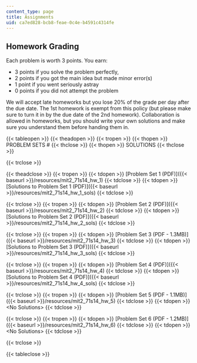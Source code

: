 ```yaml
---
content_type: page
title: Assignments
uid: ca7ed828-bcb8-feae-0c4e-b4591c4314fe
---
```


Homework Grading
----------------

Each problem is worth 3 points. You earn:

*   3 points if you solve the problem perfectly,
*   2 points if you got the main idea but made minor error(s)
*   1 point if you went seriously astray
*   0 points if you did not attempt the problem

We will accept late homeworks but you lose 20% of the grade per day after the due date. The 1st homework is exempt from this policy (but please make sure to turn it in by the due date of the 2nd homework). Collaboration is allowed in homeworks, but you should write your own solutions and make sure you understand them before handing them in.

{{< tableopen >}}
{{< theadopen >}}
{{< tropen >}}
{{< thopen >}}
PROBLEM SETS #
{{< thclose >}}
{{< thopen >}}
SOLUTIONS
{{< thclose >}}

{{< trclose >}}

{{< theadclose >}}
{{< tropen >}}
{{< tdopen >}}
[Problem Set 1 (PDF)]({{< baseurl >}}/resources/mit2_71s14_hw_1)
{{< tdclose >}}
{{< tdopen >}}
[Solutions to Problem Set 1 (PDF)]({{< baseurl >}}/resources/mit2_71s14_hw_1_sols)
{{< tdclose >}}

{{< trclose >}}
{{< tropen >}}
{{< tdopen >}}
[Problem Set 2 (PDF)]({{< baseurl >}}/resources/mit2_71s14_hw_2)
{{< tdclose >}}
{{< tdopen >}}
[Solutions to Problem Set 2 (PDF)]({{< baseurl >}}/resources/mit2_71s14_hw_2_sols)
{{< tdclose >}}

{{< trclose >}}
{{< tropen >}}
{{< tdopen >}}
[Problem Set 3 (PDF - 1.3MB)]({{< baseurl >}}/resources/mit2_71s14_hw_3)
{{< tdclose >}}
{{< tdopen >}}
[Solutions to Problem Set 3 (PDF)]({{< baseurl >}}/resources/mit2_71s14_hw_3_sols)
{{< tdclose >}}

{{< trclose >}}
{{< tropen >}}
{{< tdopen >}}
[Problem Set 4 (PDF)]({{< baseurl >}}/resources/mit2_71s14_hw_4)
{{< tdclose >}}
{{< tdopen >}}
[Solutions to Problem Set 4 (PDF)]({{< baseurl >}}/resources/mit2_71s14_hw_4_sols)
{{< tdclose >}}

{{< trclose >}}
{{< tropen >}}
{{< tdopen >}}
[Problem Set 5 (PDF - 1.1MB)]({{< baseurl >}}/resources/mit2_71s14_hw_5)
{{< tdclose >}}
{{< tdopen >}}
\<No Solutions>
{{< tdclose >}}

{{< trclose >}}
{{< tropen >}}
{{< tdopen >}}
[Problem Set 6 (PDF - 1.2MB)]({{< baseurl >}}/resources/mit2_71s14_hw_6)
{{< tdclose >}}
{{< tdopen >}}
\<No Solutions>
{{< tdclose >}}

{{< trclose >}}

{{< tableclose >}}
